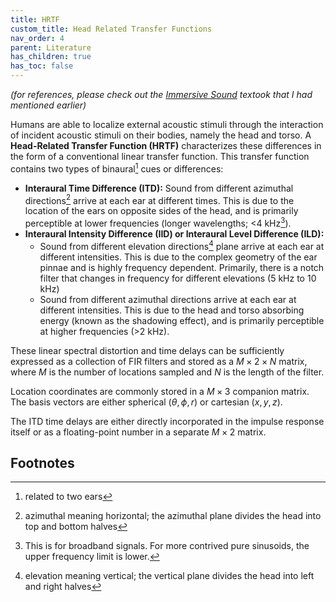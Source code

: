 ```yaml
---
title: HRTF
custom_title: Head Related Transfer Functions
nav_order: 4
parent: Literature
has_children: true
has_toc: false
---
```


*(for references, please check out the [Immersive Sound](https://alextongue.github.io/digest/lit/textbook.html) textook that I had mentioned earlier)*

Humans are able to localize external acoustic stimuli through the interaction of incident acoustic stimuli on their bodies, namely the head and torso. A **Head-Related Transfer Function (HRTF)** characterizes these differences in the form of a conventional linear transfer function. This transfer function contains two types of binaural[^1] cues or differences:

- **Interaural Time Difference (ITD):** Sound from different azimuthal directions[^2] arrive at each ear at different times. This is due to the location of the ears on opposite sides of the head, and is primarily perceptible at lower frequencies (longer wavelengths; <4 kHz[^3]). 
- **Interaural Intensity Difference (IID) or Interaural Level Difference (ILD):**
  - Sound from different elevation directions[^4] plane arrive at each ear at different intensities. This is due to the complex geometry of the ear pinnae and is highly frequency dependent. Primarily, there is a notch filter that changes in frequency for different elevations (5 kHz to 10 kHz)
  - Sound from different azimuthal directions arrive at each ear at different intensities. This is due to the head and torso absorbing energy (known as the shadowing effect), and is primarily perceptible at higher frequencies (>2 kHz). 

These linear spectral distortion and time delays can be sufficiently expressed as a collection of FIR filters and stored as a $M \times 2 \times N$ matrix, where $M$ is the number of locations sampled and $N$ is the length of the filter.

Location coordinates are commonly stored in a $M \times 3$ companion matrix. The basis vectors are either spherical $(\theta,\phi,r)$ or cartesian $(x,y,z)$.

The ITD time delays are either directly incorporated in the impulse response itself or as a floating-point number in a separate $M \times 2$ matrix.

## Footnotes

[^1]: related to two ears
[^2]: azimuthal meaning horizontal; the azimuthal plane divides the head into top and bottom halves
[^3]: This is for broadband signals. For more contrived pure sinusoids, the upper frequency limit is lower.
[^4]: elevation meaning vertical; the vertical plane divides the head into left and right halves